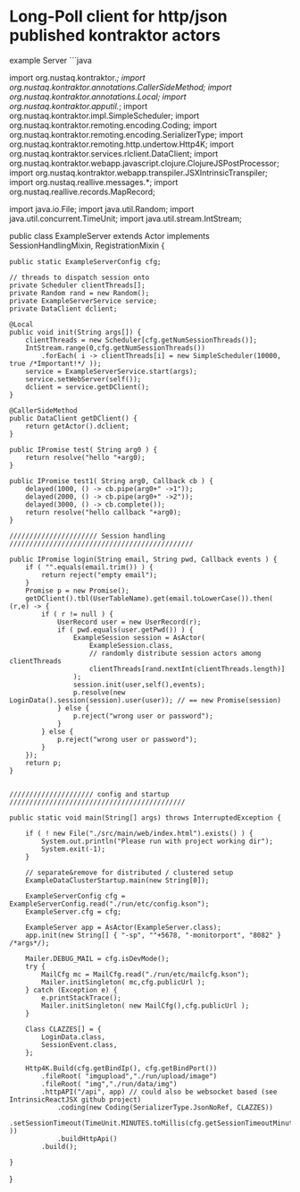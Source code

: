 # Long-Poll client for http/json published kontraktor actors

example Server
´´´java

import org.nustaq.kontraktor.*;
import org.nustaq.kontraktor.annotations.CallerSideMethod;
import org.nustaq.kontraktor.annotations.Local;
import org.nustaq.kontraktor.apputil.*;
import org.nustaq.kontraktor.impl.SimpleScheduler;
import org.nustaq.kontraktor.remoting.encoding.Coding;
import org.nustaq.kontraktor.remoting.encoding.SerializerType;
import org.nustaq.kontraktor.remoting.http.undertow.Http4K;
import org.nustaq.kontraktor.services.rlclient.DataClient;
import org.nustaq.kontraktor.webapp.javascript.clojure.ClojureJSPostProcessor;
import org.nustaq.kontraktor.webapp.transpiler.JSXIntrinsicTranspiler;
import org.nustaq.reallive.messages.*;
import org.nustaq.reallive.records.MapRecord;

import java.io.File;
import java.util.Random;
import java.util.concurrent.TimeUnit;
import java.util.stream.IntStream;

public class ExampleServer extends Actor<ExampleServer> implements SessionHandlingMixin<ExampleServer>, RegistrationMixin<ExampleServer> {

    public static ExampleServerConfig cfg;

    // threads to dispatch session onto
    private Scheduler clientThreads[];
    private Random rand = new Random();
    private ExampleServerService service;
    private DataClient dclient;

    @Local
    public void init(String args[]) {
        clientThreads = new Scheduler[cfg.getNumSessionThreads()];
        IntStream.range(0,cfg.getNumSessionThreads())
            .forEach( i -> clientThreads[i] = new SimpleScheduler(10000, true /*Important!*/ ));
        service = ExampleServerService.start(args);
        service.setWebServer(self());
        dclient = service.getDClient();
    }

    @CallerSideMethod
    public DataClient getDClient() {
        return getActor().dclient;
    }

    public IPromise test( String arg0 ) {
        return resolve("hello "+arg0);
    }

    public IPromise test1( String arg0, Callback cb ) {
        delayed(1000, () -> cb.pipe(arg0+" ->1"));
        delayed(2000, () -> cb.pipe(arg0+" ->2"));
        delayed(3000, () -> cb.complete());
        return resolve("hello callback "+arg0);
    }

    ////////////////////// Session handling //////////////////////////////////////////////

    public IPromise login(String email, String pwd, Callback events ) {
        if ( "".equals(email.trim()) ) {
            return reject("empty email");
        }
        Promise p = new Promise();
        getDClient().tbl(UserTableName).get(email.toLowerCase()).then( (r,e) -> {
            if ( r != null ) {
                UserRecord user = new UserRecord(r);
                if ( pwd.equals(user.getPwd()) ) {
                    ExampleSession session = AsActor(
                        ExampleSession.class,
                        // randomly distribute session actors among clientThreads
                        clientThreads[rand.nextInt(clientThreads.length)]
                    );
                    session.init(user,self(),events);
                    p.resolve(new LoginData().session(session).user(user)); // == new Promise(session)
                } else {
                    p.reject("wrong user or password");
                }
            } else {
                p.reject("wrong user or password");
            }
        });
        return p;
    }


    ///////////////////// config and startup ////////////////////////////////////////////

    public static void main(String[] args) throws InterruptedException {

        if ( ! new File("./src/main/web/index.html").exists() ) {
            System.out.println("Please run with project working dir");
            System.exit(-1);
        }

        // separate&remove for distributed / clustered setup
        ExampleDataClusterStartup.main(new String[0]);

        ExampleServerConfig cfg = ExampleServerConfig.read("./run/etc/config.kson");
        ExampleServer.cfg = cfg;

        ExampleServer app = AsActor(ExampleServer.class);
        app.init(new String[] { "-sp", ""+5678, "-monitorport", "8082" } /*args*/);

        Mailer.DEBUG_MAIL = cfg.isDevMode();
        try {
            MailCfg mc = MailCfg.read("./run/etc/mailcfg.kson");
            Mailer.initSingleton( mc,cfg.publicUrl );
        } catch (Exception e) {
            e.printStackTrace();
            Mailer.initSingleton( new MailCfg(),cfg.publicUrl );
        }

        Class CLAZZES[] = {
            LoginData.class,
            SessionEvent.class,
        };

        Http4K.Build(cfg.getBindIp(), cfg.getBindPort())
            .fileRoot( "imgupload","./run/upload/image")
            .fileRoot( "img","./run/data/img")
            .httpAPI("/api", app) // could also be websocket based (see IntrinsicReactJSX github project)
                .coding(new Coding(SerializerType.JsonNoRef, CLAZZES))
                .setSessionTimeout(TimeUnit.MINUTES.toMillis(cfg.getSessionTimeoutMinutes() ))
                .buildHttpApi()
            .build();

    }

}
